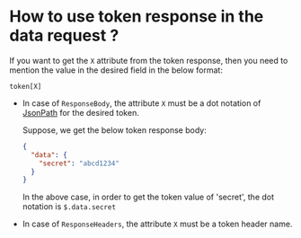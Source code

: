 # How to use token response in the data request ?

If you want to get the `X` attribute from the token response, then you need to mention the value in the desired
field in the below format:

```text
token[X]
```

* In case of `ResponseBody`, the attribute `X` must be a dot notation of [JsonPath](https://support.smartbear.com/alertsite/docs/monitors/api/endpoint/jsonpath.html) for the desired token.

  Suppose, we get the below token response body:

    ```json
    {
      "data": {
        "secret": "abcd1234"
      }
    }
    ```

  In the above case, in order to get the token value of 'secret', the dot notation is `$.data.secret`

* In case of `ResponseHeaders`, the attribute `X` must be a token header name.
